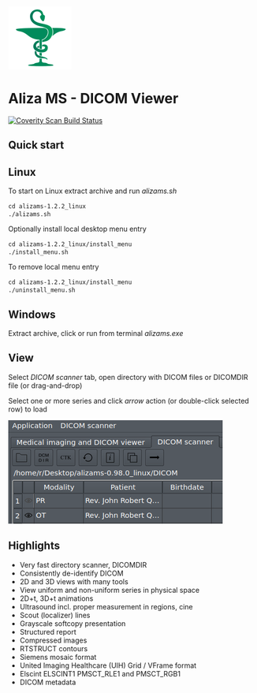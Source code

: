 ![Aliza MS](package/archive/usr/share/icons/hicolor/128x128/apps/alizams.png)

Aliza MS - DICOM Viewer
=======================

[![Coverity Scan Build Status](https://scan.coverity.com/projects/21553/badge.svg)](https://scan.coverity.com/projects/alizams)

Quick start
-----------

Linux
-----

To start on Linux extract archive and run _alizams.sh_

```
cd alizams-1.2.2_linux
./alizams.sh
```

Optionally install local desktop menu entry

```
cd alizams-1.2.2_linux/install_menu
./install_menu.sh
```

To remove local menu entry

```
cd alizams-1.2.2_linux/install_menu
./uninstall_menu.sh
```

Windows
-------

Extract archive, click or run from terminal _alizams.exe_

View
----

Select _DICOM scanner_ tab, open directory with DICOM files or DICOMDIR file (or drag-and-drop)

Select one or more series and click _arrow_ action (or double-click selected row) to load


![Open](package/art/start0.png)


Highlights
----------

 * Very fast directory scanner, DICOMDIR
 * Consistently de-identify DICOM
 * 2D and 3D views with many tools
 * View uniform and non-uniform series in physical space
 * 2D+t, 3D+t animations
 * Ultrasound incl. proper measurement in regions, cine
 * Scout (localizer) lines
 * Grayscale softcopy presentation
 * Structured report
 * Compressed images
 * RTSTRUCT contours
 * Siemens mosaic format
 * United Imaging Healthcare (UIH) Grid / VFrame format
 * Elscint ELSCINT1 PMSCT_RLE1 and PMSCT_RGB1
 * DICOM metadata
